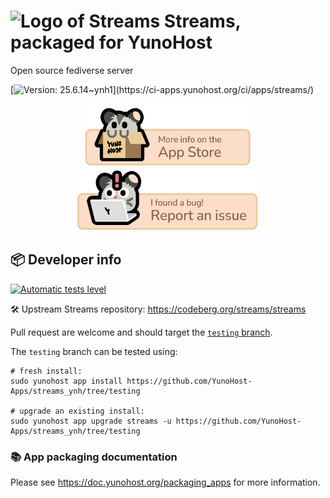 <!--
N.B.: This README was automatically generated by <https://github.com/YunoHost/apps_tools/blob/main/readme_generator>
It shall NOT be edited by hand.
-->

<h1>
  <img src="https://raw.githubusercontent.com/YunoHost/apps/main/logos/streams.png" width="32px" alt="Logo of Streams">
  Streams, packaged for YunoHost
</h1>

Open source fediverse server

[![Version: 25.6.14~ynh1](https://img.shields.io/badge/Version-25.6.14~ynh1-rgba(0,150,0,1)?style=for-the-badge)](https://ci-apps.yunohost.org/ci/apps/streams/)

<div align="center">
<a href="https://apps.yunohost.org/app/streams"><img height="100px" src="https://github.com/YunoHost/yunohost-artwork/raw/refs/heads/main/badges/neopossum-badges/badge_more_info_on_the_appstore.svg"/></a>
<a href="https://github.com/YunoHost-Apps/streams_ynh/issues"><img height="100px" src="https://github.com/YunoHost/yunohost-artwork/raw/refs/heads/main/badges/neopossum-badges/badge_report_an_issue.svg"/></a>
</div>

## 📦 Developer info

[![Automatic tests level](https://apps.yunohost.org/badge/cilevel/streams)](https://ci-apps.yunohost.org/ci/apps/streams/)

🛠️ Upstream Streams repository: <https://codeberg.org/streams/streams>

Pull request are welcome and should target the [`testing` branch](https://github.com/YunoHost-Apps/streams_ynh/tree/testing).

The `testing` branch can be tested using:
```
# fresh install:
sudo yunohost app install https://github.com/YunoHost-Apps/streams_ynh/tree/testing

# upgrade an existing install:
sudo yunohost app upgrade streams -u https://github.com/YunoHost-Apps/streams_ynh/tree/testing
```

### 📚 App packaging documentation

Please see <https://doc.yunohost.org/packaging_apps> for more information.